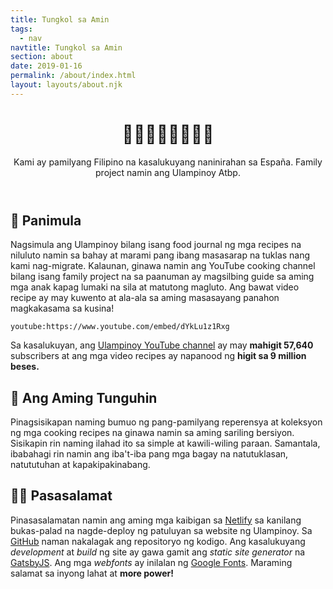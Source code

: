 ```yaml
---
title: Tungkol sa Amin
tags:
  - nav
navtitle: Tungkol sa Amin
section: about
date: 2019-01-16
permalink: /about/index.html
layout: layouts/about.njk
---
```


<header>
  <h1>👨🏻👩🏻👧🏻👦🏻</h1>
  <p>Kami ay pamilyang Filipino na kasalukuyang naninirahan sa España. Family project namin ang Ulampinoy Atbp.</p> 
</header>

## 📜 Panimula
Nagsimula ang Ulampinoy bilang isang food journal ng mga recipes na niluluto namin sa bahay at marami pang ibang masasarap na tuklas nang kami nag-migrate. Kalaunan, ginawa namin ang YouTube cooking channel bilang isang family project na sa paanuman ay magsilbing guide sa aming mga anak kapag lumaki na sila at matutong magluto. Ang bawat video recipe ay may kuwento at ala-ala sa aming masasayang panahon magkakasama sa kusina!

`youtube:https://www.youtube.com/embed/dYkLu1z1Rxg`

Sa kasalukuyan, ang [Ulampinoy YouTube channel](https://www.youtube.com/user/ulampinoy/videos) ay may **mahigit 57,640** subscribers at ang mga video recipes ay napanood ng **higit sa 9 million beses.**

## 🎯 Ang Aming Tunguhin
Pinagsisikapan naming bumuo ng pang-pamilyang reperensya at koleksyon ng mga cooking recipes na ginawa namin  sa aming sariling bersiyon. Sisikapin rin naming ilahad ito sa simple at kawili-wiling paraan. Samantala, ibabahagi rin namin ang iba't-iba pang mga bagay na natutuklasan, natututuhan at kapakipakinabang.

## 🙏🏼 Pasasalamat
Pinasasalamatan namin ang aming mga kaibigan sa [Netlify](https://www.netlify.com) sa kanilang bukas-palad na nagde-deploy ng patuluyan sa website ng Ulampinoy. Sa [GitHub](https://github.com/ulampinoy) naman nakalagak ang repositoryo ng kodigo. Ang kasalukuyang *development* at *build* ng site ay gawa gamit ang *static site generator* na [GatsbyJS](https://www.gatsbyjs.org/). Ang mga *webfonts* ay inilalan ng [Google Fonts](https://fonts.google.com/). Maraming salamat sa inyong lahat at **more power!**
